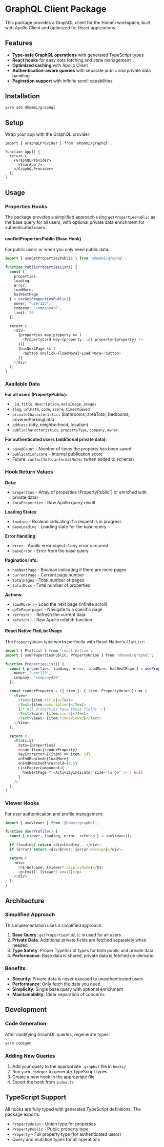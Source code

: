 # GraphQL Client Package

This package provides a GraphQL client for the Hommi workspace, built with Apollo Client and optimized for React applications.

## Features

- **Type-safe GraphQL operations** with generated TypeScript types
- **React hooks** for easy data fetching and state management
- **Optimized caching** with Apollo Client
- **Authentication-aware queries** with separate public and private data handling
- **Pagination support** with infinite scroll capabilities

## Installation

```bash
yarn add @hommi/graphql
```

## Setup

Wrap your app with the GraphQL provider:

```tsx
import { GraphQLProvider } from '@hommi/graphql';

function App() {
  return (
    <GraphQLProvider>
      <YourApp />
    </GraphQLProvider>
  );
}
```

## Usage

### Properties Hooks

The package provides a simplified approach using `getPropertiesPublic` as the base query for all users, with optional private data enrichment for authenticated users.

#### useGetPropertiesPublic (Base Hook)

For public users or when you only need public data:

```typescript
import { useGetPropertiesPublic } from '@hommi/graphql';

function PublicPropertiesList() {
  const { 
    properties, 
    loading, 
    error, 
    loadMore, 
    hasNextPage 
  } = useGetPropertiesPublic({
    owner: "user123",
    company: "company456",
    limit: 20
  });

  return (
    <div>
      {properties.map(property => (
        <PropertyCard key={property._id} property={property} />
      ))}
      {hasNextPage && (
        <button onClick={loadMore}>Load More</button>
      )}
    </div>
  );
}
```

### Available Data

**For all users (PropertyPublic):**
- `_id`, `title`, `description`, `mainImage`, `images`
- `slug`, `urlPath`, `code`, `score`, `timesViewed`
- `privateCharacteristics` (bathrooms, areaTotal, bedrooms, coveredParkingLots)
- `address` (city, neighborhood, location)
- `publicCharacteristics`, `propertyType`, `company`, `owner`

**For authenticated users (additional private data):**
- `savedCount` - Number of times the property has been saved
- `publicationScore` - Internal publication score
- Future: `contactInfo`, `internalNotes` (when added to schema)

### Hook Return Values

**Data:**
- `properties` - Array of properties (PropertyPublic[] or enriched with private data)
- `dataProperties` - Raw Apollo query result

**Loading States:**
- `loading` - Boolean indicating if a request is in progress
- `baseLoading` - Loading state for the base query

**Error Handling:**
- `error` - Apollo error object if any error occurred
- `baseError` - Error from the base query

**Pagination Info:**
- `hasNextPage` - Boolean indicating if there are more pages
- `currentPage` - Current page number
- `totalPages` - Total number of pages
- `totalDocs` - Total number of properties

**Actions:**
- `loadMore()` - Load the next page (infinite scroll)
- `goToPage(page)` - Navigate to a specific page
- `refresh()` - Refresh the current data
- `refetch()` - Raw Apollo refetch function

#### React Native FlatList Usage

The `PropertyUnion` type works perfectly with React Native's `FlatList`:

```typescript
import { FlatList } from 'react-native';
import { usePropertiesPublic, PropertyUnion } from '@hommi/graphql';

function PropertiesList() {
  const { properties, loading, error, loadMore, hasNextPage } = usePropertiesPublic({
    owner: "user123",
    company: "company456"
  });

  const renderProperty = ({ item }: { item: PropertyUnion }) => (
    <View>
      <Text>{item.title}</Text>
      <Text>{item.description}</Text>
      {/* All properties have these fields */}
      <Text>Score: {item.score}</Text>
      <Text>Views: {item.timesViewed}</Text>
    </View>
  );

  return (
    <FlatList
      data={properties}
      renderItem={renderProperty}
      keyExtractor={(item) => item._id}
      onEndReached={loadMore}
      onEndReachedThreshold={0.5}
      ListFooterComponent={
        hasNextPage ? <ActivityIndicator size="large" /> : null
      }
    />
  );
}
```

### Viewer Hooks

For user authentication and profile management:

```typescript
import { useViewer } from '@hommi/graphql';

function UserProfile() {
  const { viewer, loading, error, refetch } = useViewer();

  if (loading) return <div>Loading...</div>;
  if (error) return <div>Error: {error.message}</div>;

  return (
    <div>
      <h1>Welcome, {viewer?.displayName}</h1>
      <p>Email: {viewer?.email}</p>
    </div>
  );
}
```

## Architecture

### Simplified Approach

This implementation uses a simplified approach:

1. **Base Query**: `getPropertiesPublic` is used for all users
2. **Private Data**: Additional private fields are fetched separately when needed
3. **Type Safety**: Proper TypeScript types for both public and private data
4. **Performance**: Base data is shared, private data is fetched on-demand

### Benefits

- **Security**: Private data is never exposed to unauthenticated users
- **Performance**: Only fetch the data you need
- **Simplicity**: Single base query with optional enrichment
- **Maintainability**: Clear separation of concerns

## Development

### Code Generation

After modifying GraphQL queries, regenerate types:

```bash
yarn codegen
```

### Adding New Queries

1. Add your query to the appropriate `.graphql` file in `hooks/`
2. Run `yarn codegen` to generate TypeScript types
3. Create a new hook in the appropriate file
4. Export the hook from `index.ts`

## TypeScript Support

All hooks are fully typed with generated TypeScript definitions. The package exports:

- `PropertyUnion` - Union type for properties
- `PropertyPublic` - Public property type
- `Property` - Full property type (for authenticated users)
- Query and mutation types for all operations 